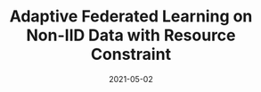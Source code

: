 ---
title: "Adaptive Federated Learning on Non-IID Data with Resource Constraint"
authors: 
- Jie Zhang
- Song Guo
- Zhihao Qu
- Deze Zeng
- Yufeng Zhan
- Qifeng Liu
- Rajendra Akerkar

date: "2021-05-02"
doi: "10.1109/TC.2021.3099723"

# Publication type.
# 1 = Conference paper; 2 = Journal article;
# 3 = Preprint Paper; 4 = Report; 5 = Book; 6 = Book section;
# 7 = Thesis; 8 = Patent
publication_types: ["2"]

# Publication name and optional abbreviated publication name.
publication: "*IEEE Transactions on Computers*"
publication_short: IoTJ (JCR-Q2)


url_pdf: https://www.computer.org/csdl/journal/tc/5555/01/09496155/1vyjwTtgm2Y
# url_code: ''
# url_dataset: ''
# url_poster: ''
# url_project: ''
# url_slides: ''
# url_video: ''

---